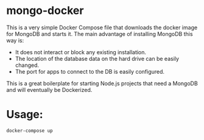 # mongo-docker

This is a very simple Docker Compose file that downloads the docker image for
MongoDB and starts it. The main advantage of installing MongoDB this way is:

- It does not interact or block any existing installation.
- The location of the database data on the hard drive can be easily changed.
- The port for apps to connect to the DB is easily configured.

This is a great boilerplate for starting Node.js projects that need a MongoDB
and will eventually be Dockerized.

# Usage:
`docker-compose up`
